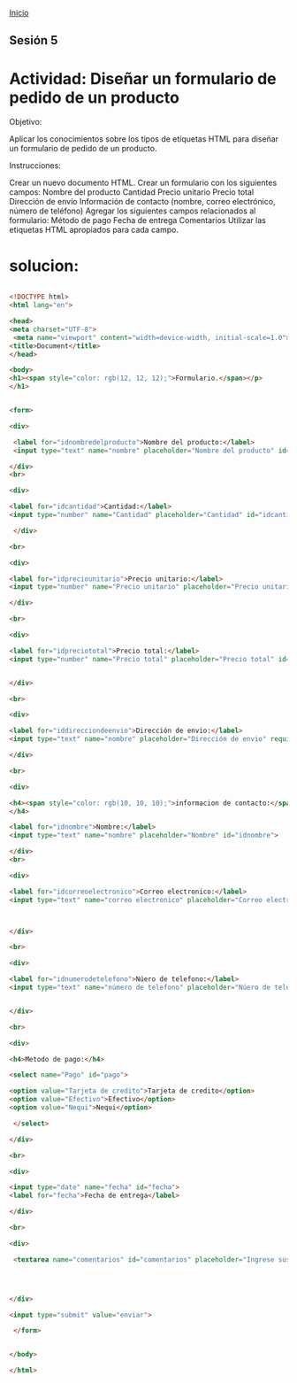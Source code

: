 <!-- No borrar o modificar -->
[Inicio](./index.md)

## Sesión 5 


<!-- Su documentación aquí -->

# Actividad: Diseñar un formulario de pedido de un producto
Objetivo:

Aplicar los conocimientos sobre los tipos de etiquetas HTML para diseñar un formulario de pedido de un producto.

Instrucciones:

Crear un nuevo documento HTML.
Crear un formulario con los siguientes campos:
Nombre del producto
Cantidad
Precio unitario
Precio total
Dirección de envío
Información de contacto (nombre, correo electrónico, número de teléfono)
Agregar los siguientes campos relacionados al formulario:
Método de pago
Fecha de entrega
Comentarios
Utilizar las etiquetas HTML apropiados para cada campo.

# solucion:

```html

<!DOCTYPE html>
<html lang="en">

<head>
<meta charset="UTF-8">
 <meta name="viewport" content="width=device-width, initial-scale=1.0">
<title>Document</title>
</head>

<body>
<h1><span style="color: rgb(12, 12, 12);">Formulario.</span></p>
</h1>


<form>

<div>

 <label for="idnombredelproducto">Nombre del producto:</label>
 <input type="text" name="nombre" placeholder="Nombre del producto" id="idnombredelproducto">

</div>
<br>

<div>

<label for="idcantidad">Cantidad:</label>
<input type="number" name="Cantidad" placeholder="Cantidad" id="idcantidad">

 </div>

<br>

<div>

<label for="idpreciounitario">Precio unitario:</label>
<input type="number" name="Precio unitario" placeholder="Precio unitario" id="idpreciounitario">

</div>

<br>

<div>

<label for="idpreciototal">Precio total:</label>
<input type="number" name="Precio total" placeholder="Precio total" id="idpreciototal">


</div>

<br>

<div>

<label for="iddirecciondeenvio">Dirección de envio:</label>
<input type="text" name="nombre" placeholder="Dirección de envio" required id="iddirecciondeenvio">

</div>

<br>

<div>

<h4><span style="color: rgb(10, 10, 10);">informacion de contacto:</span></p>
</h4>

<label for="idnombre">Nombre:</label>
<input type="text" name="nombre" placeholder="Nombre" id="idnombre">

</div>
<br>

<div>

<label for="idcorreoelectronico">Correo electronico:</label>
<input type="text" name="correo electronico" placeholder="Correo electronico" id="idcorreoelectronico">



</div>

<br>

<div>

<label for="idnumerodetelefono">Núero de telefono:</label>
<input type="text" name="número de telefono" placeholder="Núero de telefono" id="idnumerodetelefono">


</div>

<br>

<div>

<h4>Metodo de pago:</h4>

<select name="Pago" id="pago">

<option value="Tarjeta de credito">Tarjeta de credito</option>
<option value="Efectivo">Efectivo</option>
<option value="Nequi">Nequi</option>

 </select>

</div>

<br>

<div>

<input type="date" name="fecha" id="fecha">
<label for="fecha">Fecha de entrega</label>

</div>

<br>

<div>

 <textarea name="comentarios" id="comentarios" placeholder="Ingrese sus comentarios aquí" rows="10" cols="50"></textarea>




</div>

<input type="submit" value="enviar">

 </form>


</body>

</html>
```




